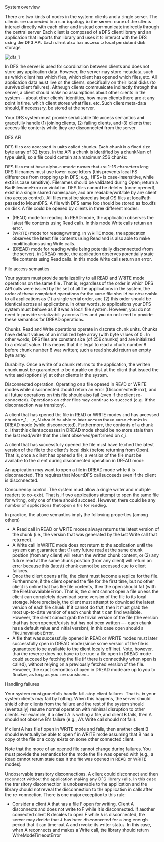 System overview

There are two kinds of nodes in the system: clients and a single server. The clients are connected in a star topology to the server: none of the clients interact directly with each other and instead communicate indirectly through the central server. Each client is composed of a DFS client library and an application that imports that library and uses it to interact with the DFS using the DFS API. Each client also has access to local persistent disk storage.
 
![dfs_1](https://user-images.githubusercontent.com/13499195/36867554-581f4f9c-1d4a-11e8-8c90-2b73ee319503.jpg)

In DFS the server is used for coordination between clients and does not store any application data. However, the server may store metadata, such as which client has which files, which client has opened which files, etc. All application data must live on the clients, specifically on their local disks (to survive client failures). Although clients communicate indirectly through the server, a client should make no assumptions about other clients in the system -- about other clients' identities, how many clients there are at any point in time, which client stores what files, etc. Such client meta-data should, if necessary, be stored at the server.

Your DFS system must provide serializable file access semantics and gracefully handle (1) joining clients, (2) failing clients, and (3) clients that access file contents while they are disconnected from the server.


DFS API

DFS files are accessed in units called chunks. Each chunk is a fixed size byte array of 32 bytes. In the API a chunk is identified by a chunkNum of type uint8, so a file could contain at a maximum 256 chunks:


DFS files must have alpha-numeric names that are 1-16 characters long. DFS filenames must use lower-case letters (this prevents local FS differences from cropping up in DFS; e.g., HFS+ is case-insensitive, while ext3 is case sensitive). Filenames should be validated during Open; return a BadFilenameError on violation. DFS files cannot be deleted (once opened), exist in a single shared namespace, and are readable/writable by any client (no access control). All files must be stored as local OS files at localPath passed to MountDFS. A file with DFS name foo should be stored as foo.dfs on disk. A file could be opened by clients in three different modes:

- (READ) mode for reading. In READ mode, the application observes the latest file contents using Read calls. In this mode Write calls return an error.
- (WRITE) mode for reading/writing. In WRITE mode, the application observes the latest file contents using Read and is also able to make modifications using Write calls.
- (DREAD) mode for reading while being potentially disconnected (from the server). In DREAD mode, the application observes potentially stale file contents using Read calls. In this mode Write calls return an error.


File access semantics

Your system must provide serializability to all READ and WRITE mode operations on the same file . That is, regardless of the order in which DFS API calls were issued by the set of all the applications in the system, the order of these completed operations for the same file should be observable to all applications as (1) a single serial order, and (2) this order should be identical across all applications. In other words, to applications your DFS system must behave as if it was a local file system. However, you do not need to provide serializability across files and you do not need to provide these semantics for DREAD operations.

Chunks. Read and Write operations operate in discrete chunk units. Chunks have default values of an initialized byte array (with byte values of 0). In other words, DFS files are constant size (of 256 chunks) and are initialized to a default value. This means that it is legal to read a chunk number 8 before chunk number 8 was written; such a read should return an empty byte array.

Durability. Once a write of a chunk returns to the application, the written chunk must be guaranteed to be durable on disk at the client that issued the write and (optionally) at other clients in the system.

Disconnected operation. Operating on a file opened in READ or WRITE modes while disconnected should return an error (DisconnectedError), and all future operations on this file should also fail (even if the client re-connected). Operations on other files may continue to succeed (e.g., if the disconnection was transitory).

A client that has opened the file in READ or WRITE modes and has accessed chunks c_1,...,c_N should be able to later access these same chunks in DREAD mode (while disconnected). Furthermore, the contents of a chunk c_i that this client accesses in DREAD mode should be no more stale than the last read/write that the client observed/performed on c_i.

A client that has successfully opened the file must have fetched the latest version of the file to the client's local disk (before returning from Open). That is, once a client has opened a file, a version of the file must be available to the client during disconnected operation in DREAD mode

An application may want to open a file in DREAD mode while it is disconnected. This requires that MountDFS call succeeds even if the client is disconnected.

Concurrency control. The system must allow a single writer and multiple readers to co-exist. That is, if two applications attempt to open the same file for writing, only one of them should succeed. However, there could be any number of applications that open a file for reading.

In practice, the above semantics imply the following properties (among others):

- A Read call in READ or WRITE modes always returns the latest version of the chunk (i.e., the version that was generated by the last Write call that returned).
- A Write call in WRITE mode does not return to the application until the system can guarantee that (1) any future read at the same chunk position (from any client) will return the written chunk content, or (2) any future read at the same chunk position (from any client) will return an error because this (latest) chunk cannot be accessed due to client failures.
- Once the client opens a file, the client must become a replica for the file. Furthermore, if the client opened the file for the first time, but no other client is online that has the file contents, then the open should fail (with the FileUnavailableError). That is, the client cannot open a file unless the client can completely download some version of the file to its local storage. More precisely, the client must attempt to download the latest version of each file chunk. If it cannot do that, then it must grab the most up-to-date version of each chunk that it can find available. However, the client cannot grab the trivial version of the file (the version that has been opened/exists but has not been written --- each chunk has a default value and initial version); in this case open should a FileUnavailableError.
- A file that was successfully opened in READ or WRITE modes must later successfully open in DREAD mode (since some version of the file is guaranteed to be available to the client locally offline). Note, however, that the reverse does not have to be true: a file open in DREAD mode could succeed by fetching the file (if there is connectivity when open is called), without relying on a previously fetched version of the file. However, the exact semantics of open in DREAD mode are up to you to finalize, as long as you are consistent.


Handling failures

Your system must gracefully handle fail-stop client failures. That is, in your system clients may fail by halting. When this happens, the server should shield other clients from the failure and the rest of the system should (eventually) resume normal operation with minimal disruption to other clients. For example, if a client A is writing a file, and client B fails, then A should not observe B's failure (e.g., A's Write call should not fail).

If client A has file f open in WRITE mode and fails, then another client B should eventually be able to open f in WRITE mode assuming that B has a copy of the file or a copy exists on some other connected client.

Note that the mode of an opened file cannot change during failures. You must provide the semantics for the mode the file was opened with (e.g., a Read cannot return stale data if the file was opened in READ or WRITE modes).

Unobservable transitory disconnections. A client could disconnect and then reconnect without the application making any DFS library calls. In this case the transitory disconnection is unobservable to the application and the library should not reveal the disconnection to the application in calls after the re-connection. There is one major exception to this rule:

- Consider a client A that has a file F open for writing. Client A disconnects and does not write to F while it is disconnected. If another connected client B decides to open F while A is disconnected, the server may decide that A has been disconnected for a long enough period that it can time-out A and revoke its writer status. In this case, when A reconnects and makes a Write call, the library should return WriteModeTimeoutError.
